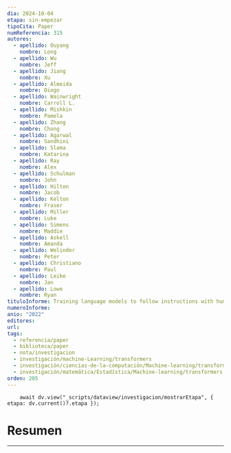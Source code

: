```yaml
---
dia: 2024-10-04
etapa: sin-empezar
tipoCita: Paper
numReferencia: 315
autores:
  - apellido: Ouyang
    nombre: Long
  - apellido: Wu
    nombre: Jeff
  - apellido: Jiang
    nombre: Xu
  - apellido: Almeida
    nombre: Diogo
  - apellido: Wainwright
    nombre: Carroll L.
  - apellido: Mishkin
    nombre: Pamela
  - apellido: Zhang
    nombre: Chong
  - apellido: Agarwal
    nombre: Sandhini
  - apellido: Slama
    nombre: Katarina
  - apellido: Ray
    nombre: Alex
  - apellido: Schulman
    nombre: John
  - apellido: Hilton
    nombre: Jacob
  - apellido: Kelton
    nombre: Fraser
  - apellido: Miller
    nombre: Luke
  - apellido: Simens
    nombre: Maddie
  - apellido: Askell
    nombre: Amanda
  - apellido: Welinder
    nombre: Peter
  - apellido: Christiano
    nombre: Paul
  - apellido: Leike
    nombre: Jan
  - apellido: Lowe
    nombre: Ryan
tituloInforme: Training language models to follow instructions with human feedback
numeroInforme: 
anio: "2022"
editores: 
url: 
tags:
  - referencia/paper
  - biblioteca/paper
  - nota/investigacion
  - investigación/machine-Learning/transformers
  - investigación/ciencias-de-la-computación/Machine-learning/transformers
  - investigación/matemática/Estadística/Machine-learning/transformers
orden: 205
---
```

```dataviewjs
	await dv.view("_scripts/dataview/investigacion/mostrarEtapa", { etapa: dv.current()?.etapa });
```
# Resumen
---
